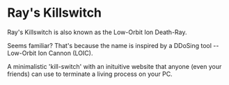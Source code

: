 # Ray's Killswitch
Ray's Killswitch is also known as the Low-Orbit Ion Death-Ray.

Seems familiar? That's because the name is inspired by a DDoSing tool -- Low-Orbit Ion Cannon (LOIC).

A minimalistic 'kill-switch' with an inituitive website that anyone (even your friends) can use to terminate a living process on your PC.

